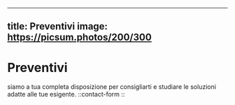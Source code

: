 ---
title: Preventivi
image: https://picsum.photos/200/300
----
# Preventivi
siamo a tua completa disposizione per consigliarti e studiare le soluzioni adatte alle tue esigente.
::contact-form
::